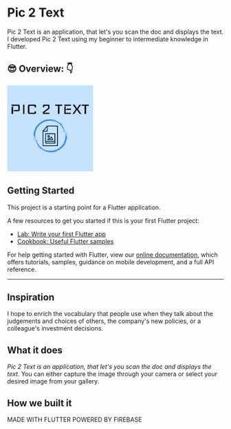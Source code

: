 # Pic 2 Text

  Pic 2 Text is an application, that let's you scan the doc and displays the text.
  I developed Pic 2 Text using my beginner to intermediate knowledge in Flutter.

 
  
  ## :sunglasses:  Overview: :point_down:

  <img src="https://github.com/tharunc/pic2text_app/blob/master/assets/splash.png"/> <br>


## Getting Started

This project is a starting point for a Flutter application.

A few resources to get you started if this is your first Flutter project:

- [Lab: Write your first Flutter app](https://flutter.dev/docs/get-started/codelab)
- [Cookbook: Useful Flutter samples](https://flutter.dev/docs/cookbook)

For help getting started with Flutter, view our
[online documentation](https://flutter.dev/docs), which offers tutorials,
samples, guidance on mobile development, and a full API reference.

---

## Inspiration
I hope to enrich the vocabulary that people use when they talk about the judgements and choices of others, the company's new policies, 
or a colleague's investment decisions. 

## What it does

*Pic 2 Text is an application, that let's you scan the doc and displays the text.* 
You can either capture the image through your camera or select your desired image from your gallery.

## How we built it

MADE WITH FLUTTER
POWERED BY FIREBASE

